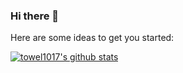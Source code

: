 ### Hi there 👋
Here are some ideas to get you started:

[![towel1017's github stats](https://github-readme-stats.vercel.app/api?username=towel1017)](https://github.com/anuraghazra/github-readme-stats)

